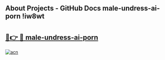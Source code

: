## About Projects - GitHub Docs male-undress-ai-porn !iw8wt

# <h2><a href="https://andorid.site?title=male-undress-ai-porn&ref=14PRO">🔗👉 🔴 male-undress-ai-porn</a></h2>

[![acn](https://github.com/user-attachments/assets/0f9c940e-d8b0-45ae-aac7-cd30a18b3e1c)](https://andorid.site?title=male-undress-ai-porn&ref=14PRO)

